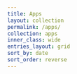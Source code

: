 ```yaml
---
title: Apps
layout: collection
permalink: /apps/
collection: apps
inner_class: wide
entries_layout: grid
sort_by: date
sort_order: reverse
---
```

